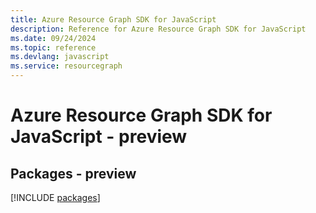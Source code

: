 ```yaml
---
title: Azure Resource Graph SDK for JavaScript
description: Reference for Azure Resource Graph SDK for JavaScript
ms.date: 09/24/2024
ms.topic: reference
ms.devlang: javascript
ms.service: resourcegraph
---
```

# Azure Resource Graph SDK for JavaScript - preview
## Packages - preview
[!INCLUDE [packages](resource-graph-index.md)]